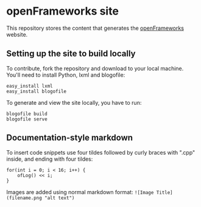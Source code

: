 # openFrameworks site

This repository stores the content that generates the [openFrameworks](http://openFrameworks.cc/) website.

## Setting up the site to build locally

To contribute, fork the repository and download to your local machine. You'll need to install Python, lxml and blogofile:

	easy_install lxml
	easy_install blogofile

To generate and view the site locally, you have to run:

	blogofile build
	blogofile serve

## Documentation-style markdown

To insert code snippets use four tildes followed by curly braces with ".cpp" inside, and ending with four tildes:

~~~~{.cpp}
for(int i = 0; i < 16; i++) {
	ofLog() << i; 
}
~~~~

Images are added using normal markdown format: `![Image Title](filename.png "alt text")`
